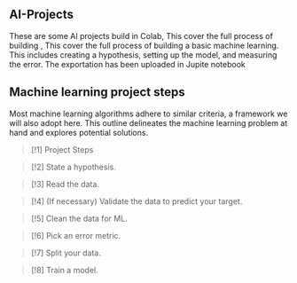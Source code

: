 ## AI-Projects
These are some AI projects build in Colab, This cover the full process of building , This cover the full process of building a basic machine learning. This includes creating a hypothesis, setting up the model, and measuring the  error. The exportation has been uploaded in Jupite notebook

## Machine learning project steps

Most machine learning algorithms adhere to similar criteria, a framework we will also adopt here. This outline delineates the machine learning problem at hand and explores potential solutions.

> [!1]
>Project Steps

>  [!2]
>State a hypothesis.

> [!3]
>Read the data.

> [!4]
>(If necessary) Validate the data to predict your target.

> [!5]
>Clean the data for ML.

> [!6] 
>Pick an error metric.

> [!7]
>Split your data.

> [!8]
> Train a model.
